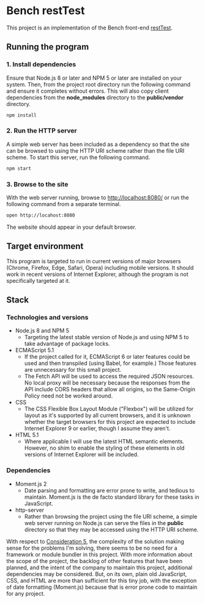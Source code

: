 # Bench restTest

This project is an implementation of the Bench front-end [restTest](http://resttest.bench.co/front-end).

## Running the program

### 1. Install dependencies

Ensure that Node.js 8 or later and NPM 5 or later are installed on your system. Then, from the project root directory
run the following command and ensure it completes without errors. This will also copy client dependencies from the
**node_modules** directory to the **public/vendor** directory.

```bash
npm install
```

### 2. Run the HTTP server

A simple web server has been included as a dependency so that the site can be browsed to using the HTTP URI scheme 
rather than the file URI scheme. To start this server, run the following command.

```bash
npm start
```

### 3. Browse to the site

With the web server running, browse to <http://localhost:8080/> or run the following command from a separate terminal.

```bash
open http://locahost:8080
```

The website should appear in your default browser.

## Target environment

This program is targeted to run in current versions of major browsers (Chrome, Firefox, Edge, Safari, Opera) including
mobile versions. It should work in recent versions of Internet Explorer, although the program is not specifically 
targeted at it.

## Stack

### Technologies and versions

- Node.js 8 and NPM 5
    - Targeting the latest stable version of Node.js and using NPM 5 to take advantage of package locks.
- ECMAScript 5.1 
    - If the project called for it, ECMAScript 6 or later features could be used and then transpiled (using Babel, for 
      example.) Those features are unnecessary for this small project.
    - The Fetch API will be used to access the required JSON resources. No local proxy will be necessary because the 
      responses from the API include CORS headers that allow all origins, so the Same-Origin Policy need not be worked 
      around.
- CSS
    - The CSS Flexible Box Layout Module ("Flexbox") will be utilized for layout as it's supported by all current 
      browsers, and it is unknown whether the target browsers for this project are expected to include Internet Explorer 
      9 or earlier, though I assume they aren't.
- HTML 5.1
    - Where applicable I will use the latest HTML semantic elements. However, no shim to enable the styling of these 
      elements in old versions of Internet Explorer will be included.

### Dependencies

- Moment.js 2
    - Date parsing and formatting are error prone to write, and tedious to maintain. Moment.js is the de facto standard
      library for these tasks in JavaScript.
- http-server
    - Rather than browsing the project using the file URI scheme, a simple web server running on Node.js can serve the
      files in the **public** directory so that they may be accessed using the HTTP URI scheme.

With respect to [Consideration 5](http://resttest.bench.co/front-end#additional), the complexity of the solution making 
sense for the problems I'm solving, there seems to be no need for a framework or module bundler in this project. With 
more information about the scope of the project, the backlog of other features that have been planned, and the intent of
the company to maintain this project, additional dependencies may be considered. But, on its own, plain old JavaScript, 
CSS, and HTML are more than sufficient for this tiny job, with the exception of date formatting (Moment.js) because that
is error prone code to maintain for any project.
